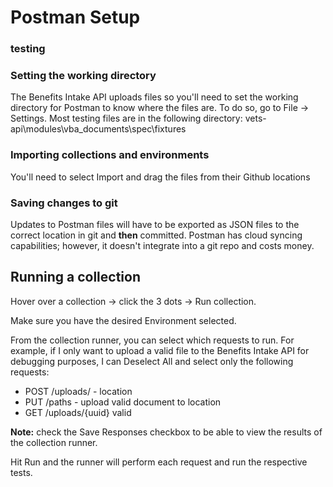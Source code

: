 # Postman Setup
### testing
### Setting the working directory
The Benefits Intake API uploads files so you'll need to set the working directory for 
Postman to know where the files are. To do so, go to File -> Settings. Most testing 
files are in the following directory: vets-api\modules\vba_documents\spec\fixtures

### Importing collections and environments
You'll need to select Import and drag the files from their Github locations

### Saving changes to git
Updates to Postman files will have to be exported as JSON files to the 
correct location in git and **then** committed. Postman has cloud syncing capabilities; however, 
it doesn't integrate into a git repo and costs money.

## Running a collection
Hover over a collection -> click the 3 dots -> Run collection.

Make sure you have the desired Environment selected.

From the collection runner, you can select which requests to run. For example, if 
I only want to upload a valid file to the Benefits Intake API for debugging purposes, 
I can Deselect All and select only the following requests:
- POST /uploads/ - location
- PUT /paths - upload valid document to location
- GET /uploads/{uuid} valid

**Note:** check the Save Responses checkbox to be able to view the results of the 
collection runner.

Hit Run and the runner will perform each request and run the respective tests.